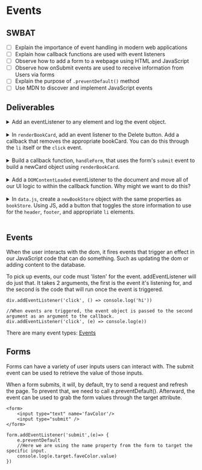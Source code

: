 # Events

## SWBAT
- [ ] Explain the importance of event handling in modern web applications
- [ ] Explain how callback functions are used with event listeners
- [ ] Observe how to add a form to a webpage using HTML and JavaScript
- [ ] Observe how onSubmit events are used to receive information from Users via forms
- [ ] Explain the purpose of `.preventDefault()` method
- [ ] Use MDN to discover and implement JavaScript events

## Deliverables 

<details>
    <summary>Add an eventListener to any element and log the event object.</summary>
<br>
<code>  
    const bodyElement = document.querySelector('body');

    // Why do we pass a callback function expression and not a function invocation?
    body.addEventListener('click', e => console.log(e));
</code>
</details>
<br>
<details>
    <summary>In <code>renderBookCard</code>, add an event listener to the Delete button.
    Add a callback that removes the appropriate bookCard. You can do this through the <code>li</code> itself or the <code>click</code> event.</summary>
<br>
<code>  
    // through 'click' event
    btn.addEventListener('click', e => e.target.parentElement.remove());

    // directly through li
    btn.addEventListener('click', () => li.remove());
</code>
</details>
<br>
<details>
    <summary>Build a callback function, <code>handleForm</code>, that uses the form's <code>submit</code> event to build a newCard object using <code>renderBookCard</code>. </summary>
<br>
<code>  
    function handleForm(e){
        
        // prevent default page refresh
        e.preventDefault();
        
        // build new book object
        const book = {
            title: e.target.title.value,
            author: e.target.author.value,
            price: e.target.price.value,
            imageUrl: e.target.imageUrl.value,
            inventory:e.target.inventory.value,
            reviews: []
        }

        // pass newly made book object to renderBookCard
        renderBookCard(book);
    }

    // add eventListener to form#book-form handle form submit event
    document.querySelector('#book-form').addEventListener('submit', handleForm)
</code>
</details>
<br>
<details>
    <summary>Add a <code>DOMContentLoaded</code> eventListener to the document and move all of our UI logic to within the callback function. Why might we want to do this?</summary>
<br>
<code>  
    document.addEventListener('DOMContentLoaded', () => {
        // ...all DOM dependent rendering / event handling logic here
    });
</code>
</details>
<br>
<details>
    <summary>In <code>data.js</code>, create a <code>newBookStore</code> object with the same properties as <code>bookStore</code>. Using JS, add a button that toggles the store information to use for the <code>header</code>, <code>footer</code>, and appropriate <code>li</code> elements.</summary>
<br>
<code>  
    // data.js
        
        const secondBookStore = {
            location: "New York",
            address:'999 st ne NYC ny 11111',
            ...
        }

    // index.html
    
        <div class="container">
            <div class="vertical-center">
                <button id="switch-btn">Switch Stores</button>
            </div>
        </div>

    // index.js

        function renderBookList(bookStore) {
            bookStore.inventory.forEach(renderBookCard);
        }

        function clearBookList() {
            document.querySelectorAll('li').forEach(li => li.remove());
        }

        function loadPage(bookStore) {
            renderHeader(bookStore);
            renderFooter(bookStore);
            renderBookList(bookStore);
        }

        // Initial page load with Store I
        loadPage(bookStore);

        // Define mutable variable to handle conditional logic
        // in switchStore() below
        let toggleSwitch = false;

        function switchStore() {

            // Each invocation, reassign toggleSwitch to its opposite
            toggleSwitch = !toggleSwitch;

            // Conditional logic to dynamically render each store's page
            if (!toggleSwitch) {

                // Clear out previously rendered list of books
                clearBookList();

                // Re-render header, footer, and booklist for Store I
                loadPage(bookStore);
            } else {
                // Clear out previously rendered list of books
                clearBookList();

                // Re-render header, footer, and booklist for Store II
                loadPage(secondBookStore)
            }
        }
</code>
</details>
<br>

## Events
When the user interacts with the dom, it fires events that trigger an effect in our JavaScript code that can do something. Such as updating the dom or adding content to the database. 

To pick up events, our code must 'listen' for the event. addEventListener will do just that. It takes 2 arguments, the first is the event it's listening for, and the second is the code that will run once the event is triggered.

```
div.addEventListener('click', () => console.log('hi'))

//When events are triggered, the event object is passed to the second argument as an argument to the callback.
div.addEventListener('click', (e) => console.log(e))

```

There are many event types: [Events](https://developer.mozilla.org/en-US/docs/Web/Events)


## Forms
Forms can have a variety of user inputs users can interact with.
The submit event can be used to retrieve the value of those inputs. 

When a form submits, it will, by default, try to send a request and refresh the page. To prevent that, we need to call e.preventDefault(). Afterward, the event can be used to grab the form values through the target attribute.

```
<form>
    <input type="text" name='favColor'/>
    <input type="submit" />
</form>

form.addEventListener('submit',(e)=> {
    e.preventDefault
    //Here we are using the name property from the form to target the specific input.
    console.log(e.target.faveColor.value)
})

```